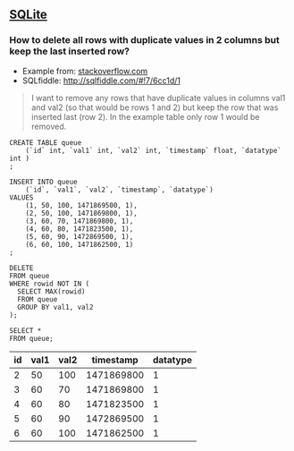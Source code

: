 ## [SQLite](..)

### How to delete all rows with duplicate values in 2 columns but keep the last inserted row?
- Example from: [stackoverflow.com](https://stackoverflow.com/a/74994082/7485823)
- SQLfiddle: http://sqlfiddle.com/#!7/6cc1d/1



> I want to remove any rows that have duplicate values 
> in columns val1 and val2 (so that would be rows 1 and 2) 
> but keep the row that was inserted last (row 2). 
> In the example table only row 1 would be removed.

```sqlite3
CREATE TABLE queue
    (`id` int, `val1` int, `val2` int, `timestamp` float, `datatype` int )
;
    
INSERT INTO queue
    (`id`, `val1`, `val2`, `timestamp`, `datatype`)
VALUES
    (1, 50, 100, 1471869500, 1),
    (2, 50, 100, 1471869800, 1),
    (3, 60, 70, 1471869800, 1),
    (4, 60, 80, 1471823500, 1),
    (5, 60, 90, 1472869500, 1),
    (6, 60, 100, 1471862500, 1)
;
```
```sqlite3
DELETE
FROM queue
WHERE rowid NOT IN (
  SELECT MAX(rowid) 
  FROM queue 
  GROUP BY val1, val2
);

SELECT * 
FROM queue;
```


id	|val1	|val2	|timestamp	|datatype
---|---|---|---|---
2	|50	|100	|1471869800	|1
3	|60	|70	|1471869800	|1
4	|60	|80	|1471823500	|1
5	|60	|90	|1472869500	|1
6	|60	|100	|1471862500	|1
